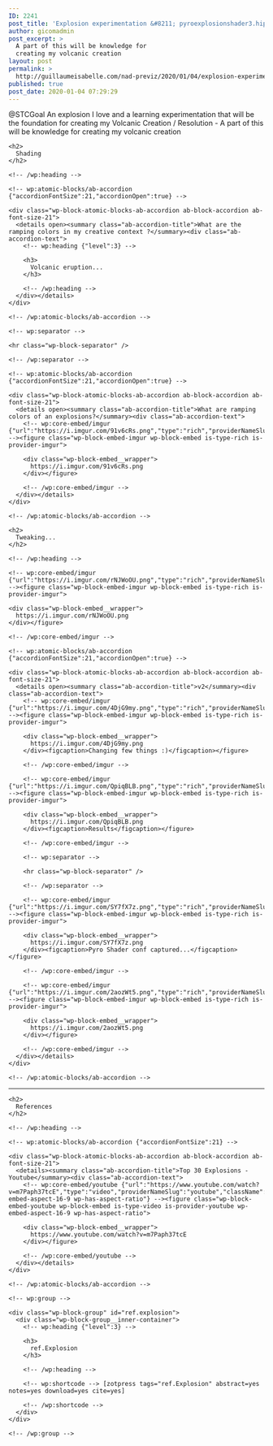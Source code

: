 ```yaml
---
ID: 2241
post_title: 'Explosion experimentation &#8211; pyroexplosionshader3.hiplc'
author: gicomadmin
post_excerpt: >
  A part of this will be knowledge for
  creating my volcanic creation
layout: post
permalink: >
  http://guillaumeisabelle.com/nad-previz/2020/01/04/explosion-experimentation-pyroexplosionshader3-hiplc/
published: true
post_date: 2020-01-04 07:29:29
---
```

<!-- wp:paragraph -->

@STCGoal An explosion I love and a learning experimentation that will be the foundation for creating my Volcanic Creation / Resolution - A part of this will be knowledge for creating my volcanic creation 

<!-- /wp:paragraph -->

<!-- wp:more -->

<!--more-->

<!-- /wp:more -->

<!-- wp:group -->

<div class="wp-block-group" id="shading">
  <div class="wp-block-group__inner-container">
    <!-- wp:heading -->
    
    <h2>
      Shading
    </h2>
    
    <!-- /wp:heading -->
    
    <!-- wp:atomic-blocks/ab-accordion {"accordionFontSize":21,"accordionOpen":true} -->
    
    <div class="wp-block-atomic-blocks-ab-accordion ab-block-accordion ab-font-size-21">
      <details open><summary class="ab-accordion-title">What are the ramping colors in my creative context ?</summary><div class="ab-accordion-text">
        <!-- wp:heading {"level":3} -->
        
        <h3>
          Volcanic eruption...
        </h3>
        
        <!-- /wp:heading -->
      </div></details>
    </div>
    
    <!-- /wp:atomic-blocks/ab-accordion -->
    
    <!-- wp:separator -->
    
    <hr class="wp-block-separator" />
    
    <!-- /wp:separator -->
    
    <!-- wp:atomic-blocks/ab-accordion {"accordionFontSize":21,"accordionOpen":true} -->
    
    <div class="wp-block-atomic-blocks-ab-accordion ab-block-accordion ab-font-size-21">
      <details open><summary class="ab-accordion-title">What are ramping colors of an explosions?</summary><div class="ab-accordion-text">
        <!-- wp:core-embed/imgur {"url":"https://i.imgur.com/91v6cRs.png","type":"rich","providerNameSlug":"imgur","className":""} --><figure class="wp-block-embed-imgur wp-block-embed is-type-rich is-provider-imgur">
        
        <div class="wp-block-embed__wrapper">
          https://i.imgur.com/91v6cRs.png
        </div></figure> 
        
        <!-- /wp:core-embed/imgur -->
      </div></details>
    </div>
    
    <!-- /wp:atomic-blocks/ab-accordion -->
  </div>
</div>

<!-- /wp:group -->

<!-- wp:group -->

<div class="wp-block-group">
  <div class="wp-block-group__inner-container">
    <!-- wp:heading -->
    
    <h2>
      Tweaking...
    </h2>
    
    <!-- /wp:heading -->
    
    <!-- wp:core-embed/imgur {"url":"https://i.imgur.com/rNJWoOU.png","type":"rich","providerNameSlug":"imgur","className":""} --><figure class="wp-block-embed-imgur wp-block-embed is-type-rich is-provider-imgur">
    
    <div class="wp-block-embed__wrapper">
      https://i.imgur.com/rNJWoOU.png
    </div></figure> 
    
    <!-- /wp:core-embed/imgur -->
    
    <!-- wp:atomic-blocks/ab-accordion {"accordionFontSize":21,"accordionOpen":true} -->
    
    <div class="wp-block-atomic-blocks-ab-accordion ab-block-accordion ab-font-size-21">
      <details open><summary class="ab-accordion-title">v2</summary><div class="ab-accordion-text">
        <!-- wp:core-embed/imgur {"url":"https://i.imgur.com/4DjG9my.png","type":"rich","providerNameSlug":"imgur","className":""} --><figure class="wp-block-embed-imgur wp-block-embed is-type-rich is-provider-imgur">
        
        <div class="wp-block-embed__wrapper">
          https://i.imgur.com/4DjG9my.png
        </div><figcaption>Changing few things :)</figcaption></figure> 
        
        <!-- /wp:core-embed/imgur -->
        
        <!-- wp:core-embed/imgur {"url":"https://i.imgur.com/QpiqBLB.png","type":"rich","providerNameSlug":"imgur","className":""} --><figure class="wp-block-embed-imgur wp-block-embed is-type-rich is-provider-imgur">
        
        <div class="wp-block-embed__wrapper">
          https://i.imgur.com/QpiqBLB.png
        </div><figcaption>Results</figcaption></figure> 
        
        <!-- /wp:core-embed/imgur -->
        
        <!-- wp:separator -->
        
        <hr class="wp-block-separator" />
        
        <!-- /wp:separator -->
        
        <!-- wp:core-embed/imgur {"url":"https://i.imgur.com/SY7fX7z.png","type":"rich","providerNameSlug":"imgur","className":""} --><figure class="wp-block-embed-imgur wp-block-embed is-type-rich is-provider-imgur">
        
        <div class="wp-block-embed__wrapper">
          https://i.imgur.com/SY7fX7z.png
        </div><figcaption>Pyro Shader conf captured...</figcaption></figure> 
        
        <!-- /wp:core-embed/imgur -->
        
        <!-- wp:core-embed/imgur {"url":"https://i.imgur.com/2aozWt5.png","type":"rich","providerNameSlug":"imgur","className":""} --><figure class="wp-block-embed-imgur wp-block-embed is-type-rich is-provider-imgur">
        
        <div class="wp-block-embed__wrapper">
          https://i.imgur.com/2aozWt5.png
        </div></figure> 
        
        <!-- /wp:core-embed/imgur -->
      </div></details>
    </div>
    
    <!-- /wp:atomic-blocks/ab-accordion -->
  </div>
</div>

<!-- /wp:group -->

<!-- wp:separator -->

<hr class="wp-block-separator" />

<!-- /wp:separator -->

<!-- wp:group -->

<div class="wp-block-group" id="references">
  <div class="wp-block-group__inner-container">
    <!-- wp:heading -->
    
    <h2>
      References
    </h2>
    
    <!-- /wp:heading -->
    
    <!-- wp:atomic-blocks/ab-accordion {"accordionFontSize":21} -->
    
    <div class="wp-block-atomic-blocks-ab-accordion ab-block-accordion ab-font-size-21">
      <details><summary class="ab-accordion-title">Top 30 Explosions - Youtube</summary><div class="ab-accordion-text">
        <!-- wp:core-embed/youtube {"url":"https://www.youtube.com/watch?v=m7Paph37tcE","type":"video","providerNameSlug":"youtube","className":"wp-embed-aspect-16-9 wp-has-aspect-ratio"} --><figure class="wp-block-embed-youtube wp-block-embed is-type-video is-provider-youtube wp-embed-aspect-16-9 wp-has-aspect-ratio">
        
        <div class="wp-block-embed__wrapper">
          https://www.youtube.com/watch?v=m7Paph37tcE
        </div></figure> 
        
        <!-- /wp:core-embed/youtube -->
      </div></details>
    </div>
    
    <!-- /wp:atomic-blocks/ab-accordion -->
    
    <!-- wp:group -->
    
    <div class="wp-block-group" id="ref.explosion">
      <div class="wp-block-group__inner-container">
        <!-- wp:heading {"level":3} -->
        
        <h3>
          ref.Explosion
        </h3>
        
        <!-- /wp:heading -->
        
        <!-- wp:shortcode --> [zotpress tags="ref.Explosion" abstract=yes notes=yes download=yes cite=yes] 
        
        <!-- /wp:shortcode -->
      </div>
    </div>
    
    <!-- /wp:group -->
  </div>
</div>

<!-- /wp:group -->
